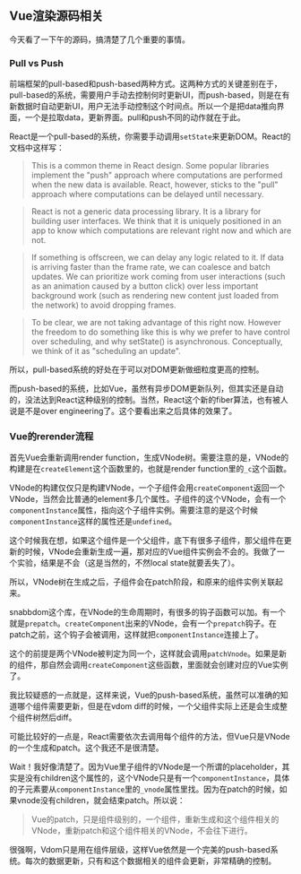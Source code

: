 ## Vue渲染源码相关


今天看了一下午的源码，搞清楚了几个重要的事情。

### Pull vs Push

前端框架的pull-based和push-based两种方式。这两种方式的关键差别在于，pull-based的系统，需要用户手动去控制何时更新UI，而push-based，则是在有新数据时自动更新UI，用户无法手动控制这个时间点。所以一个是把data推向界面，一个是拉取data，更新界面。pull和push不同的动作就在于此。

React是一个pull-based的系统，你需要手动调用`setState`来更新DOM。React的文档中这样写：

> This is a common theme in React design. Some popular libraries implement the "push" approach where computations are performed when the new data is available. React, however, sticks to the "pull" approach where computations can be delayed until necessary.

>React is not a generic data processing library. It is a library for building user interfaces. We think that it is uniquely positioned in an app to know which computations are relevant right now and which are not.

>If something is offscreen, we can delay any logic related to it. If data is arriving faster than the frame rate, we can coalesce and batch updates. We can prioritize work coming from user interactions (such as an animation caused by a button click) over less important background work (such as rendering new content just loaded from the network) to avoid dropping frames.

>To be clear, we are not taking advantage of this right now. However the freedom to do something like this is why we prefer to have control over scheduling, and why setState() is asynchronous. Conceptually, we think of it as "scheduling an update".

所以，pull-based系统的好处在于可以对DOM更新做细粒度更高的控制。

而push-based的系统，比如Vue，虽然有异步DOM更新队列，但其实还是自动的，没法达到React这种级别的控制。当然，React这个新的fiber算法，也有被人说是不是over engineering了。这个要看出来之后具体的效果了。


### Vue的rerender流程

首先Vue会重新调用render function，生成VNode树。需要注意的是，VNode的构建是在`createElement`这个函数里的，也就是render function里的`_c`这个函数。

VNode的构建仅仅只是构建VNode，一个子组件会用`createComponent`返回一个VNode，当然会比普通的element多几个属性。子组件的这个VNode，会有一个`componentInstance`属性，指向这个子组件实例。需要注意的是这个时候`componentInstance`这样的属性还是`undefined`。

这个时候我在想，如果这个组件是一个父组件，底下有很多子组件，那父组件在更新的时候，VNode会重新生成一遍，那对应的Vue组件实例会不会的。我做了一个实验，结果是不会（这是当然的，不然local state就要丢失了）。

所以，VNode树在生成之后，子组件会在patch阶段，和原来的组件实例关联起来。

snabbdom这个库，在VNode的生命周期时，有很多的钩子函数可以加。有一个就是`prepatch`。`createComponent`出来的VNode，会有一个`prepatch`钩子。在patch之前，这个钩子会被调用，这样就把`componentInstance`连接上了。

这个的前提是两个VNode被判定为同一个，这样就会调用`patchVnode`。如果是新的组件，那自然会调用`createComponent`这些函数，里面就会创建对应的Vue实例了。

我比较疑惑的一点就是，这样来说，Vue的push-based系统，虽然可以准确的知道哪个组件需要更新，但是在vdom diff的时候，一个父组件实际上还是会生成整个组件树然后diff。

可能比较好的一点是，React需要依次去调用每个组件的方法，但Vue只是VNode的一个生成和patch。这个我还不是很清楚。

Wait！我好像清楚了。因为Vue里子组件的VNode是一个所谓的placeholder，其实是没有children这个属性的，这个VNode只是有一个`componentInstance`，具体的子元素要从`componentInstance`里的`_vnode`属性里找。因为在patch的时候，如果vnode没有children，就会结束patch。所以说：

>Vue的patch，只是组件级别的，一个组件，重新生成和这个组件相关的VNode，重新patch和这个组件相关的VNode，不会往下进行。

很强啊，Vdom只是用在组件层级，这样Vue依然是一个完美的push-based系统。每次的数据更新，只有和这个数据相关的组件会更新，非常精确的控制。

